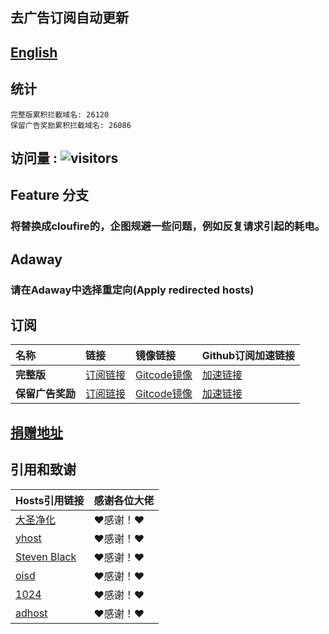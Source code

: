## 去广告订阅自动更新
## [English](./README_en.md)

## 统计
```
完整版累积拦截域名: 26120
保留广告奖励累积拦截域名: 26086
```
## 访问量 : ![visitors](https://visitor-badge.glitch.me/badge?page_id=lingeringsound.10007_auto&left_color=green&right_color=red)


## Feature 分支
### 将替换成cloufire的，企图规避一些问题，例如反复请求引起的耗电。

## Adaway
### 请在Adaway中选择**重定向(Apply redirected hosts)**

## 订阅

| **名称** | **链接** | **镜像链接** | **Github订阅加速链接** |
| :-- | :-- | :-- | :-- |
| **完整版** | [订阅链接](https://raw.githubusercontent.com/lingeringsound/10007_auto/Feature1/all) | [Gitcode镜像](https://gitcode.net/weixin_45617236/10007_auto/-/raw/Feature1/all) | [加速链接](https://raw.gitmirror.com/lingeringsound/10007_auto/Feature1/all) |
| **保留广告奖励** | [订阅链接](https://raw.githubusercontent.com/lingeringsound/10007_auto/Feature1/reward) | [Gitcode镜像](https://gitcode.net/weixin_45617236/10007_auto/-/raw/Feature1/reward) | [加速链接](https://raw.gitmirror.com/lingeringsound/10007_auto/Feature1/reward) |

## **[捐赠地址](https://github.com/lingeringsound/10007)**

## 引用和致谢
| **Hosts引用链接** | 感谢各位大佬 |
| :-- | :-- |
| [大圣净化](https://github.com/jdlingyu/ad-wars) | ❤感谢！❤ |
| [yhost](https://github.com/VeleSila/yhosts) | ❤感谢！❤ |
| [Steven Black](https://github.com/StevenBlack/hosts) | ❤感谢！❤ |
| [oisd](https://oisd.nl/howto) | ❤感谢！❤ |
| [1024](https://github.com/Goooler/1024_hosts) | ❤感谢！❤ |
| [adhost](https://github.com/E7KMbb/AD-hosts) | ❤感谢！❤ |

